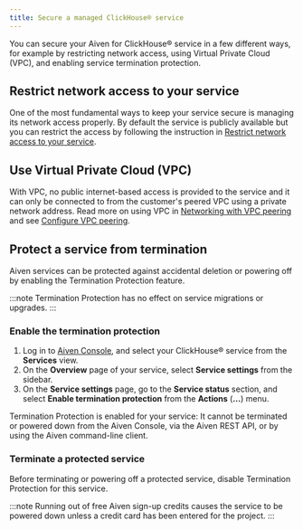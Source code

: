 ```yaml
---
title: Secure a managed ClickHouse® service
---
```


You can secure your Aiven for ClickHouse® service in a few different ways, for example by restricting network access, using Virtual Private Cloud (VPC), and enabling service termination protection.

## Restrict network access to your service

One of the most fundamental ways to keep your service secure is managing
its network access properly. By default the service is publicly
available but you can restrict the access by following the instruction
in
[Restrict network access to your service](/docs/platform/howto/restrict-access).

## Use Virtual Private Cloud (VPC)

With VPC, no public internet-based access is provided to the service and
it can only be connected to from the customer's peered VPC using a
private network address. Read more on using VPC in
[Networking with VPC peering](/docs/platform/concepts/cloud-security#networking-with-vpc-peering) and see
[Configure VPC peering](/docs/platform/howto/manage-project-vpc#create-a-project-vpc).

## Protect a service from termination

Aiven services can be protected against accidental deletion or powering
off by enabling the Termination Protection feature.

:::note
Termination Protection has no effect on service migrations or upgrades.
:::

### Enable the termination protection

1.  Log in to [Aiven Console](https://console.aiven.io/), and select
    your ClickHouse® service from the **Services** view.
1.  On the **Overview** page of your service, select **Service
    settings** from the sidebar.
1.  On the **Service settings** page, go to the **Service status**
    section, and select **Enable termination protection** from the
    **Actions** (**...**) menu.

Termination Protection is enabled for your service: It cannot be
terminated or powered down from the Aiven Console, via the Aiven
REST API, or by using the Aiven command-line client.

### Terminate a protected service

Before terminating or powering off a protected service,
disable Termination Protection for this service.

:::note
Running out of free Aiven sign-up credits causes the service to be
powered down unless a credit card has been entered for the project.
:::
